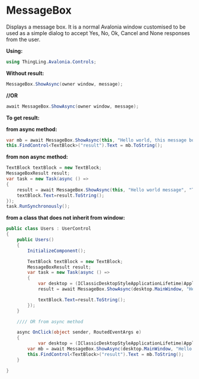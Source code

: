 # MessageBox
Displays a message box. It is a normal Avalonia window customised to be used as a simple dialog to accept Yes, No, Ok, Cancel and None responses from the user.

**Using:**

```c#
using ThingLing.Avalonia.Controls;
```

**Without result:**

```c#
MessageBox.ShowAsync(owner window, message);
```

**//OR**

```c#
await MessageBox.ShowAsync(owner window, message);
```

**To get result:**

**from async method:**

```c#
var mb = await MessageBox.ShowAsync(this, "Hello world, this message box is working fine", "Hello title", MessageBoxButton.OKCancel, MessageBoxImage.Information);
this.FindControl<TextBlock>("result").Text = mb.ToString();
```

**from non async method:**

```c#
TextBlock textBlock = new TextBlock;
MessageBoxResult result;
var task = new Task(async () =>
{
    result = await MessageBox.ShowAsync(this, "Hello world message", "Title", MessageBoxButton.YesNoCancel,MessageBoxImage.Warning);
    textBlock.Text=result.ToString();
});
task.RunSynchronously();
```

**from a class that does not inherit from window:**

```c#
public class Users : UserControl
{
	public Users()
	{
		InitializeComponent();

		TextBlock textBlock = new TextBlock;
		MessageBoxResult result;
		var task = new Task(async () =>
		{
            var desktop = (IClassicDesktopStyleApplicationLifetime)Application.Current.ApplicationLifetime;
			result = await MessageBox.ShowAsync(desktop.MainWindow, "Hello world message", "Title", MessageBoxButton.YesNoCancel,MessageBoxImage.Warning);

			textBlock.Text=result.ToString();
		});
	}

	//// OR from async method

	async OnClick(object sender, RoutedEventArgs e)
	{
            var desktop = (IClassicDesktopStyleApplicationLifetime)Application.Current.ApplicationLifetime;
		var mb = await MessageBox.ShowAsync(desktop.MainWindow, "Hello world, this message box is working fine", "Hello title", MessageBoxButton.OKCancel, MessageBoxImage.Information);
		this.FindControl<TextBlock>("result").Text = mb.ToString();
	}

}
```

